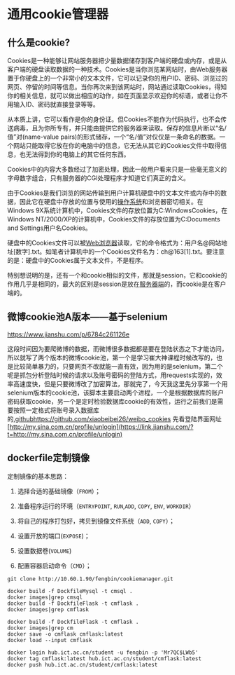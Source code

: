 # 通用cookie管理器

## 什么是cookie?

Cookies是一种能够让网站服务器把少量数据储存到客户端的硬盘或内存，或是从客户端的硬盘读取数据的一种技术。Cookies是当你浏览某网站时，由Web服务器置于你硬盘上的一个非常小的文本文件，它可以记录你的用户ID、密码、浏览过的网页、停留的时间等信息。当你再次来到该网站时，网站通过读取Cookies，得知你的相关信息，就可以做出相应的动作，如在页面显示欢迎你的标语，或者让你不用输入ID、密码就直接登录等等。

从本质上讲，它可以看作是你的身份证。但Cookies不能作为代码执行，也不会传送病毒，且为你所专有，并只能由提供它的服务器来读取。保存的信息片断以“名/值”对(name-value pairs)的形式储存，一个“名/值”对仅仅是一条命名的数据。一个网站只能取得它放在你的电脑中的信息，它无法从其它的Cookies文件中取得信息，也无法得到你的电脑上的其它任何东西。

Cookies中的内容大多数经过了加密处理，因此一般用户看来只是一些毫无意义的字母数字组合，只有服务器的CGI处理程序才知道它们真正的含义。

由于Cookies是我们浏览的网站传输到用户计算机硬盘中的文本文件或内存中的数据，因此它在硬盘中存放的位置与使用的[操作系统](https://www.baidu.com/s?wd=操作系统&tn=SE_PcZhidaonwhc_ngpagmjz&rsv_dl=gh_pc_zhidao)和浏览器密切相关。在Windows 9X系统计算机中，Cookies文件的存放位置为C:WindowsCookies，在Windows NT/2000/XP的计算机中，Cookies文件的存放位置为C:Documents and Settings用户名Cookies。

硬盘中的Cookies文件可以被[Web浏览器](https://www.baidu.com/s?wd=Web浏览器&tn=SE_PcZhidaonwhc_ngpagmjz&rsv_dl=gh_pc_zhidao)读取，它的命令格式为：用户名@网站地址[数字].txt。如笔者计算机中的一个Cookies文件名为：ch@163[1].txt。要注意的是：硬盘中的Cookies属于文本文件，不是程序。

特别想说明的是，还有一个和cookie相似的文件，那就是session，它和cookie的作用几乎是相同的，最大的区别是session是放在[服务器端](https://www.baidu.com/s?wd=服务器端&tn=SE_PcZhidaonwhc_ngpagmjz&rsv_dl=gh_pc_zhidao)的，而cookie是在客户端的。

## 微博cookie池A版本——基于selenium

https://www.jianshu.com/p/6784c261126e

这段时间因为要爬微博的数据，而微博很多数据都是要在登陆状态之下才能访问，所以就写了两个版本的微博cookie池，第一个是学习崔大神课程时候改写的，也是比较简单暴力的，只要网页不改就能一直有效，因为用的是selenium，第二个呢是抓包分析登陆时候的请求以及账号密码的登陆方式，用requests实现的，效率高速度快，但是只要微博改了加密算法，那就完了，今天我这里先分享第一个用selenium版本的cookie池，该脚本主要启动两个进程，一个是根据数据库的账户密码获取cookie，另一个是定时检验数据库cookie的有效性，运行之前我们是需要按照一定格式将账号录入数据库的,[githubhttps://github.com/xiaobeibei26/weibo_cookies](https://link.jianshu.com/?t=githubhttps://github.com/xiaobeibei26/weibo_cookies)
先看登陆界面网址[http://my.sina.com.cn/profile/unlogin](https://link.jianshu.com/?t=http://my.sina.com.cn/profile/unlogin)

## dockerfile定制镜像

定制镜像的基本思路：

1. 选择合适的基础镜像（`FROM`）；

2. 准备程序运行的环境（`ENTRYPOINT`, `RUN`,`ADD`, `COPY`, `ENV`, `WORKDIR`）

3. 将自己的程序打包好，拷贝到镜像文件系统（`ADD`, `COPY`）；

4. 设置开放的端口(`EXPOSE`)；

5. 设置数据卷(`VOLUME`)

6. 配置容器启动命令（`CMD`）；


```shell
git clone http://10.60.1.90/fengbin/cookiemanager.git

docker build -f DockfileMysql -t cmsql .
docker images|grep cmsql
docker build -f DockfileFlask -t cmflask .
docker images|grep cmflask

docker build -f DockfileFlask -t cmflask .
docker images|grep cm
docker save -o cmflask cmflask:latest
docker load --input cmflask

docker login hub.ict.ac.cn/student -u fengbin -p 'Mr7QC$LWb5'
docker tag cmflask:latest hub.ict.ac.cn/student/cmflask:latest
docker push hub.ict.ac.cn/student/cmflask:latest
```

